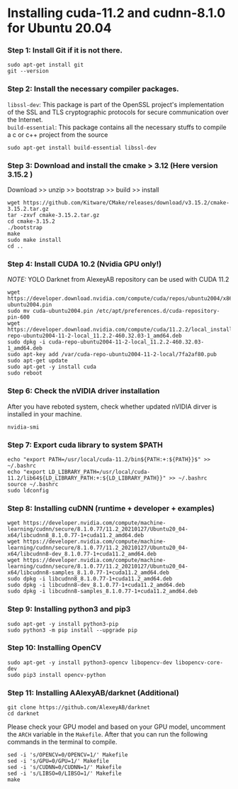 # Installing cuda-11.2 and cudnn-8.1.0 for Ubuntu 20.04

### Step 1: Install Git if it is not there. 
```
sudo apt-get install git
git --version
```


### Step 2: Install the necessary compiler packages.
`libssl-dev`: This package is part of the OpenSSL project's implementation of the SSL and TLS cryptographic protocols for secure communication over the Internet.<br>
`build-essential`: This package contains all the necessary stuffs to compile a c or c++ project from the source
```
sudo apt-get install build-essential libssl-dev
```


### Step 3: Download and install the cmake > 3.12 (Here version 3.15.2 )
Download >> unzip >> bootstrap >> build >> install
```
wget https://github.com/Kitware/CMake/releases/download/v3.15.2/cmake-3.15.2.tar.gz
tar -zxvf cmake-3.15.2.tar.gz
cd cmake-3.15.2
./bootstrap
make
sudo make install
cd ..
```



### Step 4: Install CUDA 10.2 (Nvidia GPU only!)
*NOTE:* YOLO Darknet from AlexeyAB repository can be used with CUDA 11.2
```
wget https://developer.download.nvidia.com/compute/cuda/repos/ubuntu2004/x86_64/cuda-ubuntu2004.pin
sudo mv cuda-ubuntu2004.pin /etc/apt/preferences.d/cuda-repository-pin-600
wget https://developer.download.nvidia.com/compute/cuda/11.2.2/local_installers/cuda-repo-ubuntu2004-11-2-local_11.2.2-460.32.03-1_amd64.deb
sudo dpkg -i cuda-repo-ubuntu2004-11-2-local_11.2.2-460.32.03-1_amd64.deb
sudo apt-key add /var/cuda-repo-ubuntu2004-11-2-local/7fa2af80.pub
sudo apt-get update
sudo apt-get -y install cuda
sudo reboot
```
### Step 6: Check the nVIDIA driver installation
After you have reboted system, check whether updated nVIDIA dirver is installed in your machine. 
```
nvidia-smi
```

### Step 7: Export cuda library to system \$PATH
```
echo "export PATH=/usr/local/cuda-11.2/bin${PATH:+:${PATH}}$" >> ~/.bashrc
echo "export LD_LIBRARY_PATH=/usr/local/cuda-11.2/lib64${LD_LIBRARY_PATH:+:${LD_LIBRARY_PATH}}" >> ~/.bashrc
source ~/.bashrc
sudo ldconfig
```

### Step 8: Installing cuDNN (runtime + developer + examples)
```
wget https://developer.nvidia.com/compute/machine-learning/cudnn/secure/8.1.0.77/11.2_20210127/Ubuntu20_04-x64/libcudnn8_8.1.0.77-1+cuda11.2_amd64.deb
wget https://developer.nvidia.com/compute/machine-learning/cudnn/secure/8.1.0.77/11.2_20210127/Ubuntu20_04-x64/libcudnn8-dev_8.1.0.77-1+cuda11.2_amd64.deb
wget https://developer.nvidia.com/compute/machine-learning/cudnn/secure/8.1.0.77/11.2_20210127/Ubuntu20_04-x64/libcudnn8-samples_8.1.0.77-1+cuda11.2_amd64.deb
sudo dpkg -i libcudnn8_8.1.0.77-1+cuda11.2_amd64.deb
sudo dpkg -i libcudnn8-dev_8.1.0.77-1+cuda11.2_amd64.deb
sudo dpkg -i libcudnn8-samples_8.1.0.77-1+cuda11.2_amd64.deb
```


### Step 9: Installing python3 and pip3
```
sudo apt-get -y install python3-pip
sudo python3 -m pip install --upgrade pip
```

### Step 10: Installing OpenCV
```
sudo apt-get -y install python3-opencv libopencv-dev libopencv-core-dev
sudo pip3 install opencv-python
```

### Step 11: Installing AAlexyAB/darknet (Additional)

```
git clone https://github.com/AlexeyAB/darknet
cd darknet
```
Please check your GPU model and based on your GPU model, uncomment the `ARCH` variable in the `Makefile`. After that you can run the following commands in the terminal to compile.
```
sed -i 's/OPENCV=0/OPENCV=1/' Makefile
sed -i 's/GPU=0/GPU=1/' Makefile
sed -i 's/CUDNN=0/CUDNN=1/' Makefile
sed -i 's/LIBSO=0/LIBSO=1/' Makefile
make
```
